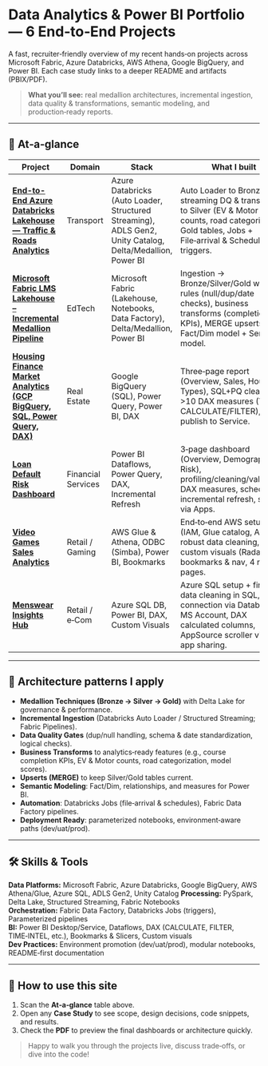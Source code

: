 # Data Analytics & Power BI Portfolio — 6 End‑to‑End Projects

A fast, recruiter‑friendly overview of my recent hands‑on projects across Microsoft Fabric, Azure Databricks, AWS Athena, Google BigQuery, and Power BI. Each case study links to a deeper README and artifacts (PBIX/PDF).

> **What you’ll see:** real medallion architectures, incremental ingestion, data quality & transformations, semantic modeling, and production‑ready reports.

---

## 🔎 At‑a‑glance

| Project | Domain | Stack | What I built | Links |
|---|---|---|---|---|
| **[End-to-End Azure Databricks Lakehouse — Traffic & Roads Analytics](https://github.com/khanhmdinh/khanhmdinh.github.io/tree/main/01_End-to-End%20Azure%20Databricks%20Lakehouse%20%E2%80%93%20Traffic%20%26%20Roads%20Analytics)** | Transport | Azure Databricks (Auto Loader, Structured Streaming), ADLS Gen2, Unity Catalog, Delta/Medallion, Power BI | Auto Loader to Bronze, streaming DQ & transforms to Silver (EV & Motor counts, road categories), Gold tables, Jobs + File‑arrival & Schedule triggers. | [Case Study](https://github.com/khanhmdinh/khanhmdinh.github.io/blob/main/01_End-to-End%20Azure%20Databricks%20Lakehouse%20%E2%80%93%20Traffic%20%26%20Roads%20Analytics/README.md) · [Slides/PDF](docs/pdfs/Databricks_Traffic_Roads.pdf) |
| **[Microsoft Fabric LMS Lakehouse – Incremental Medallion Pipeline](https://github.com/khanhmdinh/khanhmdinh.github.io/tree/main/02_Microsoft%20Fabric%20LMS%20Lakehouse%20%E2%80%93%20Incremental%20Medallion%20Pipeline)** | EdTech | Microsoft Fabric (Lakehouse, Notebooks, Data Factory), Delta/Medallion, Power BI | Ingestion → Bronze/Silver/Gold with DQ rules (null/dup/date checks), business transforms (completion KPIs), MERGE upserts, Fact/Dim model + Semantic model. | [Case Study](https://github.com/khanhmdinh/khanhmdinh.github.io/blob/main/02_Microsoft%20Fabric%20LMS%20Lakehouse%20%E2%80%93%20Incremental%20Medallion%20Pipeline/README.md) · [PDF](docs/pdfs/Fabric_LMS.pdf) |
| **[Housing Finance Market Analytics (GCP BigQuery, SQL, Power Query, DAX)](https://github.com/khanhmdinh/khanhmdinh.github.io/tree/main/03_Housing%20Finance%20Market%20Analytics)** | Real Estate | Google BigQuery (SQL), Power Query, Power BI, DAX | Three‑page report (Overview, Sales, House Types), SQL+PQ cleaning, >10 DAX measures (YoY, CALCULATE/FILTER), publish to Service. | [Case Study]([projects/housing-bigquery/README.md](https://github.com/khanhmdinh/khanhmdinh.github.io/blob/main/03_Housing%20Finance%20Market%20Analytics/README.md)) · [Slides/PDF](docs/pdfs/Housing.pdf) |
| **[Loan Default Risk Dashboard](https://github.com/khanhmdinh/khanhmdinh.github.io/tree/main/04_Loan%20Default%20Project)** | Financial Services | Power BI Dataflows, Power Query, DAX, Incremental Refresh | 3‑page dashboard (Overview, Demographics, Risk), profiling/cleaning/validation, DAX measures, scheduled + incremental refresh, share via Apps. | [Case Study](https://github.com/khanhmdinh/khanhmdinh.github.io/blob/main/04_Loan%20Default%20Project/README.md) · [Slides/PDF](docs/pdfs/Loan_Default.pdf) |
| **[Video Games Sales Analytics](https://github.com/khanhmdinh/khanhmdinh.github.io/tree/main/05_Video%20Games%20Project)** | Retail / Gaming | AWS Glue & Athena, ODBC (Simba), Power BI, Bookmarks | End‑to‑end AWS setup (IAM, Glue catalog, Athena), robust data cleaning, custom visuals (Radar), bookmarks & nav, 4 report pages. | [Case Study](https://github.com/khanhmdinh/khanhmdinh.github.io/blob/main/05_Video%20Games%20Project/README.md) · [Slides/PDF](docs/pdfs/Video_Games_Athena.pdf) |
| **[Menswear Insights Hub](https://github.com/khanhmdinh/khanhmdinh.github.io/tree/main/06_Menswear%20Insights%20Hub)** | Retail / e‑Com | Azure SQL DB, Power BI, DAX, Custom Visuals | Azure SQL setup + firewall, data cleaning in SQL, connection via Database & MS Account, DAX calculated columns, AppSource scroller visual, app sharing. | [Case Study]([projects/menswear-azure-sql/README.md](https://github.com/khanhmdinh/khanhmdinh.github.io/blob/main/06_Menswear%20Insights%20Hub/README.md)) · [Slides/PDF](docs/pdfs/Menswear.pdf) |

---

## 🧱 Architecture patterns I apply

- **Medallion Techniques (Bronze → Silver → Gold)** with Delta Lake for governance & performance.
- **Incremental Ingestion** (Databricks Auto Loader / Structured Streaming; Fabric Pipelines).
- **Data Quality Gates** (dup/null handling, schema & date standardization, logical checks).
- **Business Transforms** to analytics‑ready features (e.g., course completion KPIs, EV & Motor counts, road categorization, model scores).
- **Upserts (MERGE)** to keep Silver/Gold tables current.
- **Semantic Modeling**: Fact/Dim, relationships, and measures for Power BI.
- **Automation**: Databricks Jobs (file‑arrival & schedules), Fabric Data Factory pipelines.
- **Deployment Ready**: parameterized notebooks, environment‑aware paths (dev/uat/prod).

---

## 🛠️ Skills & Tools

**Data Platforms:** Microsoft Fabric, Azure Databricks, Google BigQuery, AWS Athena/Glue, Azure SQL, ADLS Gen2, Unity Catalog 
**Processing:** PySpark, Delta Lake, Structured Streaming, Fabric Notebooks  
**Orchestration:** Fabric Data Factory, Databricks Jobs (triggers), Parameterized pipelines  
**BI:** Power BI Desktop/Service, Dataflows, DAX (CALCULATE, FILTER, TIME‑INTEL, etc.), Bookmarks & Slicers, Custom visuals  
**Dev Practices:** Environment promotion (dev/uat/prod), modular notebooks, README‑first documentation

---

## 🚀 How to use this site

1. Scan the **At‑a‑glance** table above.  
2. Open any **Case Study** to see scope, design decisions, code snippets, and results.  
3. Check the **PDF** to preview the final dashboards or architecture quickly.  

> Happy to walk you through the projects live, discuss trade‑offs, or dive into the code!
